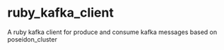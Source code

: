 # ruby_kafka_client
A ruby kafka  client for produce and consume kafka messages based on poseidon_cluster  
